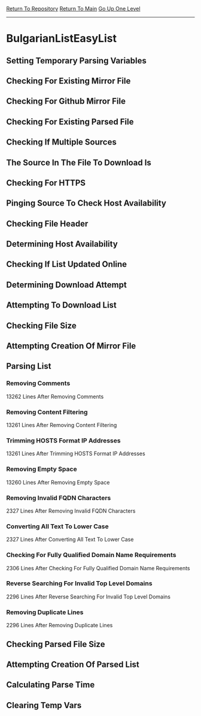 [Return To Repository](https://github.com/deathbybandaid/piholeparser/)
[Return To Main](https://github.com/deathbybandaid/piholeparser/blob/master/RecentRunLogs/Mainlog.md)
[Go Up One Level](https://github.com/deathbybandaid/piholeparser/blob/master/RecentRunLogs/TopLevelScripts/30-Processing-External-Blacklists.md)
____________________________________
# BulgarianListEasyList
## Setting Temporary Parsing Variables
## Checking For Existing Mirror File
## Checking For Github Mirror File
## Checking For Existing Parsed File
## Checking If Multiple Sources
## The Source In The File To Download Is
## Checking For HTTPS
## Pinging Source To Check Host Availability
## Checking File Header
## Determining Host Availability
## Checking If List Updated Online
## Determining Download Attempt
## Attempting To Download List
## Checking File Size
## Attempting Creation Of Mirror File
## Parsing List
### Removing Comments
13262 Lines After Removing Comments
### Removing Content Filtering
13261 Lines After Removing Content Filtering
### Trimming HOSTS Format IP Addresses
13261 Lines After Trimming HOSTS Format IP Addresses
### Removing Empty Space
13260 Lines After Removing Empty Space
### Removing Invalid FQDN Characters
2327 Lines After Removing Invalid FQDN Characters
### Converting All Text To Lower Case
2327 Lines After Converting All Text To Lower Case
### Checking For Fully Qualified Domain Name Requirements
2306 Lines After Checking For Fully Qualified Domain Name Requirements
### Reverse Searching For Invalid Top Level Domains
2296 Lines After Reverse Searching For Invalid Top Level Domains
### Removing Duplicate Lines
2296 Lines After Removing Duplicate Lines
## Checking Parsed File Size
## Attempting Creation Of Parsed List
## Calculating Parse Time
## Clearing Temp Vars
